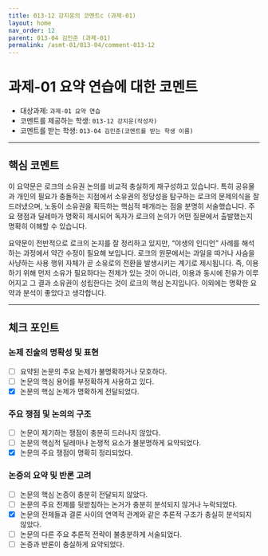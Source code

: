 ```yaml
---
title: 013-12 강지운의 코멘트c (과제-01) 
layout: home
nav_order: 12
parent: 013-04 김민준 (과제-01)
permalink: /asmt-01/013-04/comment-013-12
---
```


# 과제-01 요약 연습에 대한 코멘트

- 대상과제: `과제-01 요약 연습`
- 코멘트를 제공하는 학생: `013-12 강지운(작성자)` 
- 코멘트를 받는 학생: `013-04 김민준(코멘트를 받는 학생 이름)` 

---

## 핵심 코멘트

이 요약문은 로크의 소유권 논의를 비교적 충실하게 재구성하고 있습니다. 특히 공유물과 개인의 필요가 충돌하는 지점에서 소유권의 정당성을 탐구하는 로크의 문제의식을 잘 드러냈으며, 노동이 소유권을 획득하는 핵심적 매개라는 점을 분명히 서술했습니다. 주요 쟁점과 딜레마가 명확히 제시되어 독자가 로크의 논의가 어떤 질문에서 출발했는지 명확히 이해할 수 있습니다.

요약문이 전반적으로 로크의 논지를 잘 정리하고 있지만, “야생의 인디언” 사례를 해석하는 과정에서 약간 수정이 필요해 보입니다. 로크의 원문에서는 과일을 따거나 사슴을 사냥하는 사용 행위 자체가 곧 소유로의 전환을 발생시키는 계기로 제시됩니다. 즉, 이용하기 위해 먼저 소유가 필요하다는 전제가 있는 것이 아니라, 이용과 동시에 전유가 이루어지고 그 결과 소유권이 성립한다는 것이 로크의 핵심 논지입니다. 이외에는 명확한 요약과 분석이 좋았다고 생각합니다.

---

## 체크 포인트

### 논제 진술의 명확성 및 표현  
- [ ] 요약된 논문의 주요 논제가 불명확하거나 모호하다.  
- [ ] 논문의 핵심 용어를 부정확하게 사용하고 있다.  
- [x] 논문의 핵심 논제가 명확하게 전달되었다.  

### 주요 쟁점 및 논의의 구조  
- [ ] 논문이 제기하는 쟁점이 충분히 드러나지 않았다.  
- [ ] 논문의 핵심적 딜레마나 논쟁적 요소가 불분명하게 요약되었다.  
- [x] 논문의 주요 쟁점이 명확히 정리되었다.  

### 논증의 요약 및 반론 고려  
- [ ] 논문의 핵심 논증이 충분히 전달되지 않았다.  
- [ ] 논문의 주요 전제를 뒷받침하는 논거가 충분히 분석되지 않거나 누락되었다.  
- [x] 논문의 전제들과 결론 사이의 연역적 관계와 같은 추론적 구조가 충실히 분석되지 않았다.  
- [ ] 논문의 다른 주요 추론적 전략이 불충분하게 서술되었다.
- [ ] 논증과 반론이 충실하게 요약되었다. 